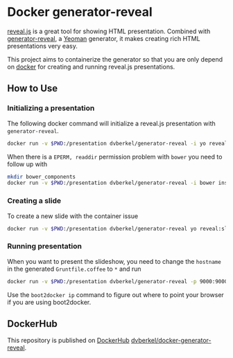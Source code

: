 Docker generator-reveal
=======================

[reveal.js][] is a great tool for showing HTML presentation. Combined
with [generator-reveal][], a [Yeoman][yeoman] generator, it makes
creating rich HTML presentations very easy.

This project aims to containerize the generator so that you are only
depend on [docker][] for creating and running reveal.js presentations.

How to Use
----------

### Initializing a presentation

The following docker command will initialize a reveal.js presentation
with `generator-reveal`.

```sh
docker run -v $PWD:/presentation dvberkel/generator-reveal -i yo reveal
```

When there is a `EPERM, readdir` permission problem with `bower` you
need to follow up with

```sh
mkdir bower_components
docker run -v $PWD:/presentation dvberkel/generator-reveal -i bower install
```

### Creating a slide

To create a new slide with the container issue

```sh
docker run -v $PWD:/presentation dvberkel/generator-reveal yo reveal:slide
```

### Running presentation

When you want to present the slideshow, you need to change the
`hostname` in the generated `Gruntfile.coffee` to `*` and run

```sh
docker run -v $PWD:/presentation dvberkel/generator-reveal -p 9000:9000 -p 35729:35729 grunt serve
```

Use the `boot2docker ip` command to figure out where to point your
browser if you are using boot2docker.

DockerHub
---------

This repository is published on [DockerHub][dockerhub]
[dvberkel/docker-generator-reveal][].

[reveal.js]: http://lab.hakim.se/reveal-js/#/
[generator-reveal]: https://github.com/slara/generator-reveal
[yeoman]: http://yeoman.io/
[docker]: https://www.docker.com/
[dockerhub]: https://hub.docker.com/
[dvberkel/docker-generator-reveal]: https://registry.hub.docker.com/u/dvberkel/docker-generator-reveal.git/
